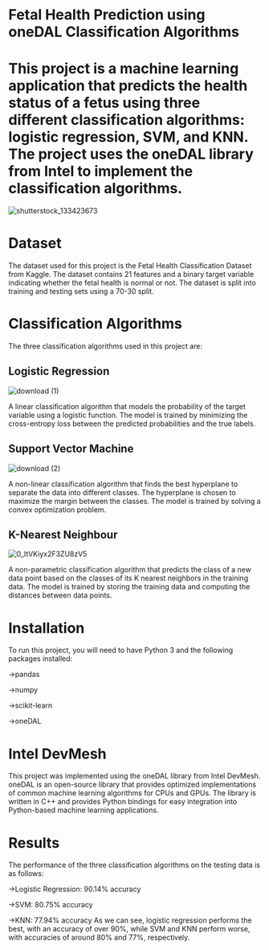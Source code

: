 # Fetal Health Prediction using oneDAL Classification Algorithms
# This project is a machine learning application that predicts the health status of a fetus using three different classification algorithms: logistic regression, SVM, and KNN. The project uses the oneDAL library from Intel to implement the classification algorithms.
![shutterstock_133423673](https://user-images.githubusercontent.com/111365771/221896792-e607c68e-df17-424b-b373-810a087dd9e5.jpg)

# Dataset
The dataset used for this project is the Fetal Health Classification Dataset from Kaggle. The dataset contains 21 features and a binary target variable indicating whether the fetal health is normal or not. The dataset is split into training and testing sets using a 70-30 split.

# Classification Algorithms
The three classification algorithms used in this project are:
## Logistic Regression
![download (1)](https://user-images.githubusercontent.com/111365771/221899799-1c8ab492-23ac-411a-bfea-af531ecf6045.png)

A linear classification algorithm that models the probability of the target variable using a logistic function. The model is trained by minimizing the cross-entropy loss between the predicted probabilities and the true labels.
## Support Vector Machine

![download (2)](https://user-images.githubusercontent.com/111365771/221900192-a698d3f8-c17a-4039-b9f8-caa8fce94c26.png)

A non-linear classification algorithm that finds the best hyperplane to separate the data into different classes. The hyperplane is chosen to maximize the margin between the classes. The model is trained by solving a convex optimization problem.
## K-Nearest Neighbour
![0_ItVKiyx2F3ZU8zV5](https://user-images.githubusercontent.com/111365771/221900664-25f10184-a0a5-4580-ac58-b567d164228d.png)

A non-parametric classification algorithm that predicts the class of a new data point based on the classes of its K nearest neighbors in the training data. The model is trained by storing the training data and computing the distances between data points.

# Installation

To run this project, you will need to have Python 3 and the following packages installed:

->pandas

->numpy

->scikit-learn

->oneDAL

# Intel DevMesh
This project was implemented using the oneDAL library from Intel DevMesh. oneDAL is an open-source library that provides optimized implementations of common machine learning algorithms for CPUs and GPUs. The library is written in C++ and provides Python bindings for easy integration into Python-based machine learning applications.

# Results

The performance of the three classification algorithms on the testing data is as follows:

->Logistic Regression: 90.14% accuracy

->SVM: 80.75% accuracy

->KNN: 77.94% accuracy
As we can see, logistic regression performs the best, with an accuracy of over 90%, while SVM and KNN perform worse, with accuracies of around 80% and 77%, respectively.
